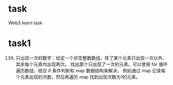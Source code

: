 # task
Web3 learn task

# task1
136. 只出现一次的数字：给定一个非空整数数组，除了某个元素只出现一次以外，其余每个元素均出现两次。
     找出那个只出现了一次的元素。可以使用 for 循环遍历数组，结合 if 条件判断和 map 数据结构来解决，
     例如通过 map 记录每个元素出现的次数，然后再遍历 map 找到出现次数为1的元素。